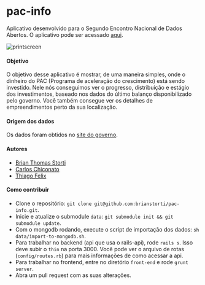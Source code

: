 # pac-info

Aplicativo desenvolvido para o Segundo Encontro Nacional de Dados Abertos.
O aplicativo pode ser acessado [aqui](http://pac-info.herokuapp.com).

![printscreen](http://img35.imageshack.us/img35/9914/qz0m.png)


#### Objetivo
O objetivo desse aplicativo é mostrar, de uma maneira simples, onde o dinheiro do
PAC (Programa de aceleração do crescimento) está sendo investido. Nele nós conseguimos
ver o progresso, distribuição e estágio dos investimentos, baseado nos dados do último
balanço disponibilizado pelo governo. Você também consegue ver os detalhes de empreendimentos perto
da sua localização.

#### Origem dos dados
Os dados foram obtidos no [site do governo](http://dados.gov.br/dataset/obras-do-pac-programa-de-aceleracao-do-crescimento).

#### Autores
* [Brian Thomas Storti](http://github.com/brianstorti)
* [Carlos Chiconato](http://github.com/cachiconato)
* [Thiago Felix](http://github.com/thiagofelix)

#### Como contribuir
* Clone o repositório: `git clone git@github.com:brianstorti/pac-info.git`.
* Inicie e atualize o submodule `data`: `git submodule init && git submodule update`.
* Com o mongodb rodando, execute o script de importação dos dados: `sh data/import-to-mongodb.sh`.
* Para trabalhar no backend (api que usa o rails-api), rode `rails s`. Isso deve subir o `thin` na porta 3000.
  Você pode ver o arquivo de rotas (`config/routes.rb`) para mais informações de como acessar a api.
* Para trabalhar no frontend, entre no diretório `front-end` e rode `grunt server`.
* Abra um pull request com as suas alterações.
